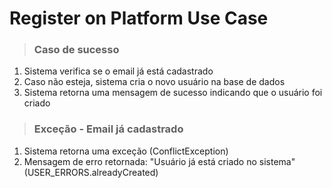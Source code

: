 # Register on Platform Use Case

> ### Caso de sucesso

1. Sistema verifica se o email já está cadastrado
2. Caso não esteja, sistema cria o novo usuário na base de dados
3. Sistema retorna uma mensagem de sucesso indicando que o usuário foi criado

> ### Exceção - Email já cadastrado

1. Sistema retorna uma exceção (ConflictException)
2. Mensagem de erro retornada: "Usuário já está criado no sistema" (USER_ERRORS.alreadyCreated)
